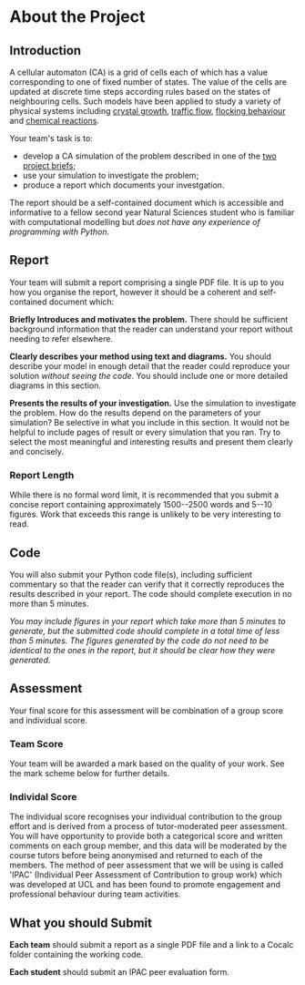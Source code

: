 # About the Project

## Introduction

A cellular automaton (CA) is a grid of cells each of which has a value corresponding to one of fixed number of states. The value of the cells are updated at discrete time steps according rules based on the states of neighbouring cells. Such models have been applied to study a variety of physical systems including [crystal growth](https://pubs.acs.org/doi/pdf/10.1021/cg500010p?casa_token=h_0CQUiXa74AAAAA:5m7nh5TQpZAbaarTdu2fL1I5yQhhuHK3Mn8BBqzGQ6W38RnHJjBiwsG13pLTiRymXShZlGrtsdM1bBk), [traffic flow](https://www.sciencedirect.com/science/article/pii/S0378437110007235?casa_token=OMyUOcvA0vgAAAAA:XcM38trE98nZH4rx-9Cu7YWjFlvB5W4uUhzDscpFw8o2xS6q-suk4tRlVWWsEdwv2L3g88ygJA), [flocking behaviour](https://www.sciencedirect.com/science/article/pii/S0925753515001678?casa_token=aFjosJUh8AYAAAAA:zw6YLF6Xv3Em5OIKAVKKmhcMVq7Is6J84LRH4z_J_3WsKleHUPVWgeYVF18HHRJ4wjehv85MyA) and [chemical reactions](https://www.sciencedirect.com/science/article/pii/S1385894713005809?casa_token=t74Pgis8B4oAAAAA:8_aJRlK2GMez_YIiEVV9g-KV8Ia7xjHvgPMScPCEAlZ3ZguAnvyWUERqa8bq-epehsSU5ewPww).

Your team's task is to:
 - develop a CA simulation of the problem described in one of the [two project briefs](project_briefs_section);
 - use your simulation to investigate the problem;
 - produce a report which documents your investgation.
 
 The report should be a self-contained document which is accessible and informative to a fellow second year Natural Sciences student who is familiar with computational modelling but *does not have any experience of programming with Python*.

## Report

Your team will submit a report comprising a single PDF file. It is up to you how you organise the report, however it should be a coherent and self-contained document which:

**Briefly Introduces and motivates the problem.** There should be sufficient background information that the reader can understand your report without needing to refer elsewhere.

**Clearly describes your method using text and diagrams.** You should describe your model in enough detail that the reader could reproduce your solution *without seeing the code*. You should include one or more detailed diagrams in this section.

**Presents the results of your investigation.** Use the simulation to investigate the problem. How do the results depend on the parameters of your simulation? Be selective in what you include in this section. It would not be helpful to include pages of result or every simulation that you ran. Try to select the most meaningful and interesting results and present them clearly and concisely.

### Report Length

While there is no formal word limit, it is recommended that you submit a concise report containing approximately 1500--2500 words and 5--10 figures. Work that exceeds this range is unlikely to be very interesting to read.

## Code

You will also submit your Python code file(s), including sufficient commentary so that the reader can verify that it correctly reproduces the results described in your report. The code should complete execution in no more than 5 minutes.

*You may include figures in your report which take more than 5 minutes to generate, but the submitted code should complete in a total time of less than 5 minutes. The figures generated by the code do not need to be identical to the ones in the report, but it should be clear how they were generated.*

## Assessment

Your final score for this assessment will be combination of a group score and individual score.

###	Team Score

Your team will be awarded a mark based on the quality of your work. See the mark scheme below for further details.

###	Individal Score

The individual score recognises your individual contribution to the group effort and is derived from a process of tutor-moderated peer assessment. You will have opportunity to provide both a categorical score and written comments on each group member, and this data will be moderated by the course tutors before being anonymised and returned to each of the members. The method of peer assessment that we will be using is called 'IPAC' (Individual Peer Assessment of Contribution to group work) which was developed at UCL and has been found to promote engagement and professional behaviour during team activities.

## What you should Submit

**Each team** should submit a report as a single PDF file and a link to a Cocalc folder containing the working code.

**Each student** should submit an IPAC peer evaluation form.


